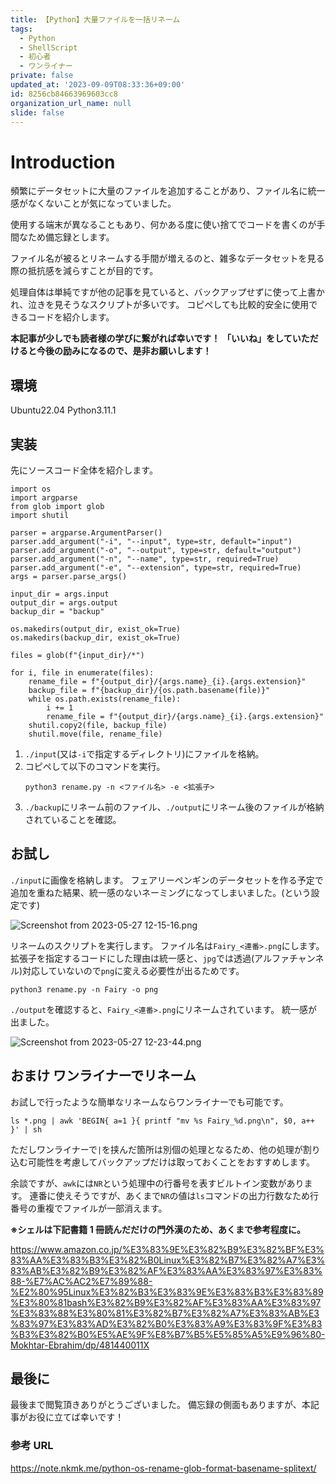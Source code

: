 ```yaml
---
title: 【Python】大量ファイルを一括リネーム
tags:
  - Python
  - ShellScript
  - 初心者
  - ワンライナー
private: false
updated_at: '2023-09-09T08:33:36+09:00'
id: 8256cb84663969603cc8
organization_url_name: null
slide: false
---
```


# Introduction

頻繁にデータセットに大量のファイルを追加することがあり、ファイル名に統一感がなくないことが気になっていました。

使用する端末が異なることもあり、何かある度に使い捨てでコードを書くのが手間なため備忘録とします。

ファイル名が被るとリネームする手間が増えるのと、雑多なデータセットを見る際の抵抗感を減らすことが目的です。

処理自体は単純ですが他の記事を見ていると、バックアップせずに使って上書かれ、泣きを見そうなスクリプトが多いです。
コピペしても比較的安全に使用できるコードを紹介します。

**本記事が少しでも読者様の学びに繋がれば幸いです！**
**「いいね」をしていただけると今後の励みになるので、是非お願いします！**

## 環境

Ubuntu22.04
Python3.11.1

## 実装

先にソースコード全体を紹介します。

```python: rename.py
import os
import argparse
from glob import glob
import shutil

parser = argparse.ArgumentParser()
parser.add_argument("-i", "--input", type=str, default="input")
parser.add_argument("-o", "--output", type=str, default="output")
parser.add_argument("-n", "--name", type=str, required=True)
parser.add_argument("-e", "--extension", type=str, required=True)
args = parser.parse_args()

input_dir = args.input
output_dir = args.output
backup_dir = "backup"

os.makedirs(output_dir, exist_ok=True)
os.makedirs(backup_dir, exist_ok=True)

files = glob(f"{input_dir}/*")

for i, file in enumerate(files):
    rename_file = f"{output_dir}/{args.name}_{i}.{args.extension}"
    backup_file = f"{backup_dir}/{os.path.basename(file)}"
    while os.path.exists(rename_file):
        i += 1
        rename_file = f"{output_dir}/{args.name}_{i}.{args.extension}"
    shutil.copy2(file, backup_file)
    shutil.move(file, rename_file)
```

1. `./input`(又は`-i`で指定するディレクトリ)にファイルを格納。
1. コピペして以下のコマンドを実行。
   ```bash:
   python3 rename.py -n <ファイル名> -e <拡張子>
   ```
1. `./backup`にリネーム前のファイル、`./output`にリネーム後のファイルが格納されていることを確認。

## お試し

`./input`に画像を格納します。
フェアリーペンギンのデータセットを作る予定で追加を重ねた結果、統一感のないネーミングになってしまいました。(という設定です)

![Screenshot from 2023-05-27 12-15-16.png](https://qiita-image-store.s3.ap-northeast-1.amazonaws.com/0/3292052/e7dcb684-a8b2-10a1-3523-366efca85ea5.png)

リネームのスクリプトを実行します。
ファイル名は`Fairy_<連番>.png`にします。
拡張子を指定するコードにした理由は統一感と、`jpg`では透過(アルファチャンネル)対応していないので`png`に変える必要性が出るためです。

```bash:
python3 rename.py -n Fairy -o png
```

`./output`を確認すると、`Fairy_<連番>.png`にリネームされています。
統一感が出ました。

![Screenshot from 2023-05-27 12-23-44.png](https://qiita-image-store.s3.ap-northeast-1.amazonaws.com/0/3292052/2e7a7a52-54cb-97a6-c244-3e6c87946ea3.png)

## おまけ ワンライナーでリネーム

お試しで行ったような簡単なリネームならワンライナーでも可能です。

```bash:
ls *.png | awk 'BEGIN{ a=1 }{ printf "mv %s Fairy_%d.png\n", $0, a++ }' | sh
```

ただしワンライナーで`|`を挟んだ箇所は別個の処理となるため、他の処理が割り込む可能性を考慮してバックアップだけは取っておくことをおすすめします。

余談ですが、`awk`には`NR`という処理中の行番号を表すビルトイン変数があります。
連番に使えそうですが、あくまで`NR`の値は`ls`コマンドの出力行数なため行番号の重複でファイルが一部消えます。

**※シェルは下記書籍 1 冊読んだだけの門外漢のため、あくまで参考程度に。**

https://www.amazon.co.jp/%E3%83%9E%E3%82%B9%E3%82%BF%E3%83%AA%E3%83%B3%E3%82%B0Linux%E3%82%B7%E3%82%A7%E3%83%AB%E3%82%B9%E3%82%AF%E3%83%AA%E3%83%97%E3%83%88-%E7%AC%AC2%E7%89%88-%E2%80%95Linux%E3%82%B3%E3%83%9E%E3%83%B3%E3%83%89%E3%80%81bash%E3%82%B9%E3%82%AF%E3%83%AA%E3%83%97%E3%83%88%E3%80%81%E3%82%B7%E3%82%A7%E3%83%AB%E3%83%97%E3%83%AD%E3%82%B0%E3%83%A9%E3%83%9F%E3%83%B3%E3%82%B0%E5%AE%9F%E8%B7%B5%E5%85%A5%E9%96%80-Mokhtar-Ebrahim/dp/481440011X

## 最後に

最後まで閲覧頂きありがとうございました。
備忘録の側面もありますが、本記事がお役に立てば幸いです！

### 参考 URL

https://note.nkmk.me/python-os-rename-glob-format-basename-splitext/
